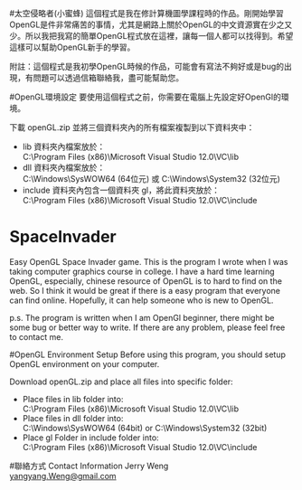 #太空侵略者(小蜜蜂)
這個程式是我在修計算機圖學課程時的作品。剛開始學習OpenGL是件非常痛苦的事情，尤其是網路上關於OpenGL的中文資源實在少之又少。所以我把我寫的簡單OpenGL程式放在這裡，讓每一個人都可以找得到。希望這樣可以幫助OpenGL新手的學習。

附註：這個程式是我初學OpenGL時候的作品，可能會有寫法不夠好或是bug的出現，有問題可以透過信箱聯絡我，盡可能幫助您。

#OpenGL環境設定
要使用這個程式之前，你需要在電腦上先設定好OpenGl的環境。

下載 openGL.zip 並將三個資料夾內的所有檔案複製到以下資料夾中：<br>
+ lib 資料夾內檔案放於：<br>
  C:\Program Files (x86)\Microsoft Visual Studio 12.0\VC\lib<br>
+ dll 資料夾內檔案放於：<br>
  C:\Windows\SysWOW64 (64位元) 或 C:\Windows\System32 (32位元)<br>
+ include 資料夾內包含一個資料夾 gl，將此資料夾放於：<br>
  C:\Program Files (x86)\Microsoft Visual Studio 12.0\VC\include


# SpaceInvader
Easy OpenGL Space Invader game.
This is the program I wrote when I was taking computer graphics course in college. I have a hard time learning OpenGL,
especially, chinese resource of OpenGL is to hard to find on the web. So I think it would be great if there is a easy program that everyone can find online. Hopefully, it can help someone who is new to OpenGL.

p.s. The program is written when I am OpenGl beginner, there might be some bug or better way to write. If there are any problem, please feel free to contact me. 

#OpenGL Environment Setup
Before using this program, you should setup OpenGL environment on your computer.

Download openGL.zip and place all files into specific folder:<br>
+ Place files in lib folder into:<br>
  C:\Program Files (x86)\Microsoft Visual Studio 12.0\VC\lib<br>
+ Place files in dll folder into:<br>
  C:\Windows\SysWOW64 (64bit) or C:\Windows\System32 (32bit)<br>
+ Place gl Folder in include folder into:<br>
  C:\Program Files (x86)\Microsoft Visual Studio 12.0\VC\include

#聯絡方式 Contact Information
Jerry Weng  
yangyang.Weng@gmail.com
